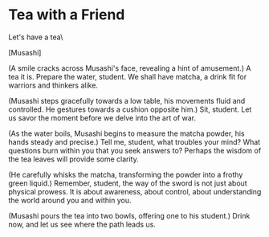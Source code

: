 # Tea with a Friend

Let's have a tea\


\[Musashi]

(A smile cracks across Musashi's face, revealing a hint of amusement.) A tea it is. Prepare the water, student. We shall have matcha, a drink fit for warriors and thinkers alike.

(Musashi steps gracefully towards a low table, his movements fluid and controlled. He gestures towards a cushion opposite him.) Sit, student. Let us savor the moment before we delve into the art of war.

(As the water boils, Musashi begins to measure the matcha powder, his hands steady and precise.) Tell me, student, what troubles your mind? What questions burn within you that you seek answers to? Perhaps the wisdom of the tea leaves will provide some clarity.

(He carefully whisks the matcha, transforming the powder into a frothy green liquid.) Remember, student, the way of the sword is not just about physical prowess. It is about awareness, about control, about understanding the world around you and within you.

(Musashi pours the tea into two bowls, offering one to his student.) Drink now, and let us see where the path leads us.
